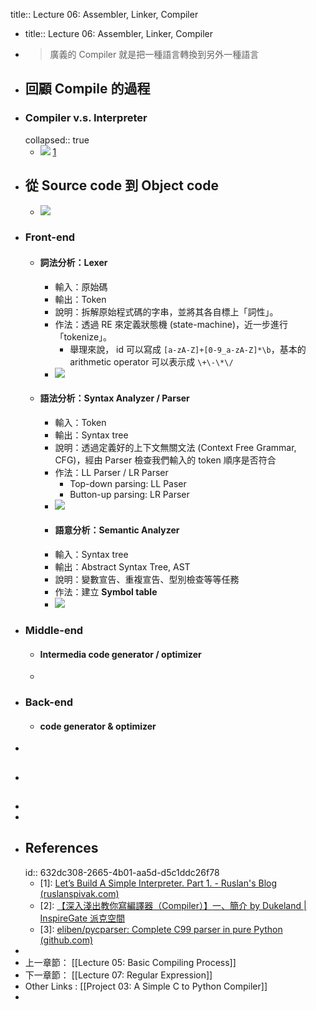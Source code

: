 title:: Lecture 06: Assembler, Linker, Compiler

- title:: Lecture 06: Assembler, Linker, Compiler
- > 廣義的 Compiler 就是把一種語言轉換到另外一種語言
- ## 回顧 Compile 的過程
- ### Compiler v.s. Interpreter
  collapsed:: true
	- ![](https://ruslanspivak.com/lsbasi-part1/lsbasi_part1_compiler_interpreter.png) [1](logseq://graph/ht-lecture?block-id=632dc308-2665-4b01-aa5d-d5c1ddc26f78)
- ## 從 Source code 到 Object code
	- ![](https://www.spreered.com/content/images/2021/02/compiler_flow_fix.png)
- ### Front-end
	- #### 詞法分析：Lexer
		- 輸入：原始碼
		- 輸出：Token
		- 說明：拆解原始程式碼的字串，並將其各自標上「詞性」。
		- 作法：透過 RE 來定義狀態機 (state-machine)，近一步進行「tokenize」。
			- 舉理來說， id 可以寫成 `[a-zA-Z]+[0-9_a-zA-Z]*\b`，基本的 arithmetic operator 可以表示成 `\+\-\*\/`
		- ![](https://www.spreered.com/content/images/2020/09/lexer.png)
	- #### 語法分析：Syntax Analyzer / Parser
		- 輸入：Token
		- 輸出：Syntax tree
		- 說明：透過定義好的上下文無關文法 (Context Free Grammar, CFG)，經由 Parser 檢查我們輸入的 token 順序是否符合
		- 作法：LL Parser / LR Parser
			- Top-down parsing: LL Paser
			- Button-up parsing: LR Parser
		- ![](https://www.spreered.com/content/images/2020/09/parser.png)
		- #### 語意分析：Semantic Analyzer
		- 輸入：Syntax tree
		- 輸出：Abstract Syntax Tree, AST
		- 說明：變數宣告、重複宣告、型別檢查等等任務
		- 作法：建立 **Symbol table**
		- ![](https://www.spreered.com/content/images/2020/09/symbol_table.jpg)
- ### Middle-end
	- #### Intermedia code generator / optimizer
	-
- ### Back-end
	- #### code generator & optimizer
-
- ##
-
-
- ## References
  id:: 632dc308-2665-4b01-aa5d-d5c1ddc26f78
	- [1]: [Let’s Build A Simple Interpreter. Part 1. - Ruslan's Blog (ruslanspivak.com)](https://ruslanspivak.com/lsbasi-part1/)
	- [2]: [【深入淺出教你寫編譯器（Compiler）】一、簡介 by Dukeland | InspireGate 派克空間](http://inspiregate.com/programming/other/471-compiler-1.html)
	- [3]: [eliben/pycparser: Complete C99 parser in pure Python (github.com)](https://github.com/eliben/pycparser)
-
- 上一章節： [[Lecture 05: Basic Compiling Process]]
- 下一章節： [[Lecture 07: Regular Expression]]
- Other Links : [[Project 03: A Simple C to Python Compiler]]
-